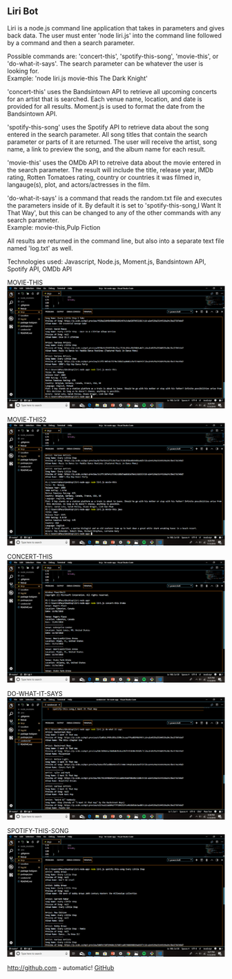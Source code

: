 ## Liri Bot
Liri is a node.js command line application that takes in parameters and gives back data. The user must enter 'node liri.js' into the command line followed by a command and then a search parameter.

Possible commands are: 'concert-this', 'spotify-this-song', 'movie-this', or 'do-what-it-says'. The search parameter can be whatever the user is looking for. <br>
Example: 'node liri.js movie-this The Dark Knight'

'concert-this' uses the Bandsintown API to retrieve all upcoming concerts for an artist that is searched. Each venue name, location, and date is provided for all results. Moment.js is used to format the date from the Bandsintown API.

'spotify-this-song' uses the Spotify API to retrieve data about the song entered in the search parameter. All song titles that contain the search parameter or parts of it are returned. The user will receive the artist, song name, a link to preview the song, and the album name for each result.

'movie-this' uses the OMDb API to retreive data about the movie entered in the search parameter. The result will include the title, release year, IMDb rating, Rotten Tomatoes rating, country or countries it was filmed in, langauge(s), plot, and actors/actresses in the film.

'do-what-it-says' is a command that reads the random.txt file and executes the parameters inside of it. By default it is set to 'spotify-this-song,I Want It That Way', but this can be changed to any of the other commands with any search parameter. <br> Example: movie-this,Pulp Fiction

All results are returned in the command line, but also into a separate text file named 'log.txt' as well.

Technologies used: Javascript, Node.js, Moment.js, Bandsintown API, Spotify API, OMDb API

MOVIE-THIS
![Image movie-this2](https://raw.githubusercontent.com/bpacana/liri-node-app/master/movie-this.png)

MOVIE-THIS2
![Image movie-this2](https://raw.githubusercontent.com/bpacana/liri-node-app/master/movie-this2.png)

CONCERT-THIS
![Image movie-this2](https://raw.githubusercontent.com/bpacana/liri-node-app/master/concert-this.png)

DO-WHAT-IT-SAYS
![Image movie-this2](https://raw.githubusercontent.com/bpacana/liri-node-app/master/do-what-it-says.png)

SPOTIFY-THIS-SONG
![Image movie-this2](https://raw.githubusercontent.com/bpacana/liri-node-app/master/spotify-this-song.png)


http://github.com - automatic!
[GitHub](https://drive.google.com/file/d/1Qpvozb58d08X7eq96HOIs6nEtjSLkptX/view)
